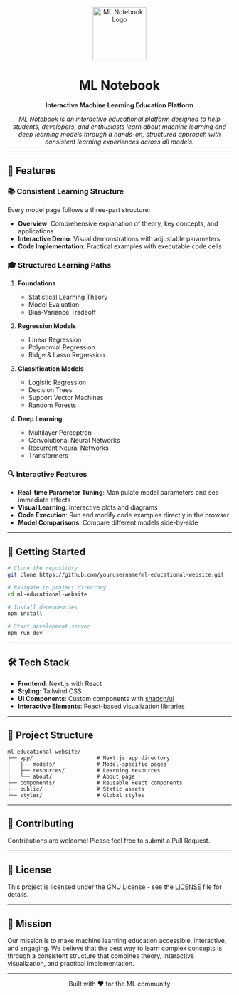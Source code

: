 <p align="center">
  <img src="public/logo.svg" alt="ML Notebook Logo" width="120"/>
</p>

<h1 align="center">ML Notebook</h1>
<p align="center"><strong>Interactive Machine Learning Education Platform</strong></p>

<p align="center">
  <em>
    ML Notebook is an interactive educational platform designed to help students, developers, and enthusiasts learn about machine learning and deep learning models through a hands-on, structured approach with consistent learning experiences across all models.
  </em>
</p>

---

## 🎯 Features

### 📚 Consistent Learning Structure
Every model page follows a three-part structure:
- <strong>Overview</strong>: Comprehensive explanation of theory, key concepts, and applications
- <strong>Interactive Demo</strong>: Visual demonstrations with adjustable parameters
- <strong>Code Implementation</strong>: Practical examples with executable code cells

### 🎓 Structured Learning Paths

1. **Foundations**
   - Statistical Learning Theory
   - Model Evaluation
   - Bias-Variance Tradeoff

2. **Regression Models**
   - Linear Regression
   - Polynomial Regression
   - Ridge & Lasso Regression

3. **Classification Models**
   - Logistic Regression
   - Decision Trees
   - Support Vector Machines
   - Random Forests

4. **Deep Learning**
   - Multilayer Perceptron
   - Convolutional Neural Networks
   - Recurrent Neural Networks
   - Transformers

### 🔍 Interactive Features

- **Real-time Parameter Tuning**: Manipulate model parameters and see immediate effects
- **Visual Learning**: Interactive plots and diagrams
- **Code Execution**: Run and modify code examples directly in the browser
- **Model Comparisons**: Compare different models side-by-side

---

## 🚀 Getting Started

```bash
# Clone the repository
git clone https://github.com/yourusername/ml-educational-website.git

# Navigate to project directory
cd ml-educational-website

# Install dependencies
npm install

# Start development server
npm run dev
```

---

## 🛠️ Tech Stack

- **Frontend**: Next.js with React
- **Styling**: Tailwind CSS
- **UI Components**: Custom components with [shadcn/ui](https://ui.shadcn.com/)
- **Interactive Elements**: React-based visualization libraries

---

## 📖 Project Structure

```
ml-educational-website/
├── app/                    # Next.js app directory
│   ├── models/             # Model-specific pages
│   ├── resources/          # Learning resources
│   └── about/              # About page
├── components/             # Reusable React components
├── public/                 # Static assets
└── styles/                 # Global styles
```

---

## 🤝 Contributing

Contributions are welcome! Please feel free to submit a Pull Request.

---

## 📄 License

This project is licensed under the GNU License - see the [LICENSE](LICENSE) file for details.

---

## 🌟 Mission

<p>
  Our mission is to make machine learning education accessible, interactive, and engaging. We believe that the best way to learn complex concepts is through a consistent structure that combines theory, interactive visualization, and practical implementation.
</p>

---

<p align="center">
  Built with ❤️ for the ML community
</p>
